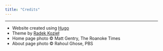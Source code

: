 ```yaml
---
title: "Credits"
---
```


------

- Website created using [Hugo](https://gohugo.io/)
- Theme by [Radek Kozieł](https://github.com/panr/)
- Home page photo © Matt Gentry, The Roanoke Times
- About page photo © Rahoul Ghose, PBS

